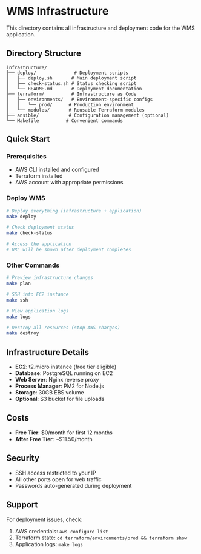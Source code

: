 # WMS Infrastructure

This directory contains all infrastructure and deployment code for the WMS application.

## Directory Structure

```
infrastructure/
├── deploy/              # Deployment scripts
│   ├── deploy.sh       # Main deployment script
│   ├── check-status.sh # Status checking script
│   └── README.md       # Deployment documentation
├── terraform/          # Infrastructure as Code
│   ├── environments/   # Environment-specific configs
│   │   └── prod/      # Production environment
│   └── modules/       # Reusable Terraform modules
├── ansible/           # Configuration management (optional)
└── Makefile          # Convenient commands
```

## Quick Start

### Prerequisites
- AWS CLI installed and configured
- Terraform installed
- AWS account with appropriate permissions

### Deploy WMS

```bash
# Deploy everything (infrastructure + application)
make deploy

# Check deployment status
make check-status

# Access the application
# URL will be shown after deployment completes
```

### Other Commands

```bash
# Preview infrastructure changes
make plan

# SSH into EC2 instance
make ssh

# View application logs
make logs

# Destroy all resources (stop AWS charges)
make destroy
```

## Infrastructure Details

- **EC2**: t2.micro instance (free tier eligible)
- **Database**: PostgreSQL running on EC2
- **Web Server**: Nginx reverse proxy
- **Process Manager**: PM2 for Node.js
- **Storage**: 30GB EBS volume
- **Optional**: S3 bucket for file uploads

## Costs

- **Free Tier**: $0/month for first 12 months
- **After Free Tier**: ~$11.50/month

## Security

- SSH access restricted to your IP
- All other ports open for web traffic
- Passwords auto-generated during deployment

## Support

For deployment issues, check:
1. AWS credentials: `aws configure list`
2. Terraform state: `cd terraform/environments/prod && terraform show`
3. Application logs: `make logs`